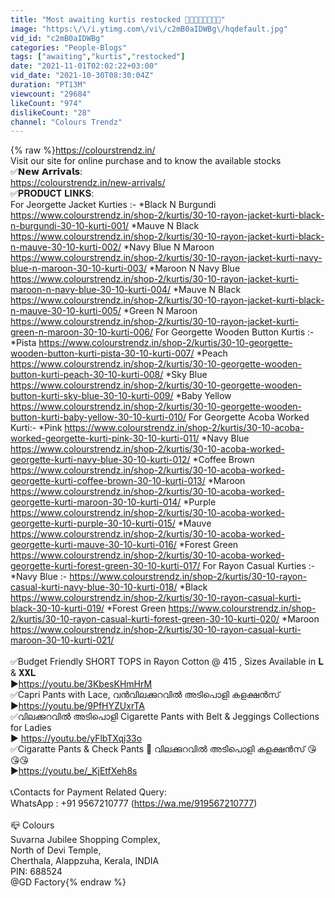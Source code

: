 ```yaml
---
title: "Most awaiting kurtis restocked 👌🏻👌🏻👍🏻👍🏻"
image: "https:\/\/i.ytimg.com\/vi\/c2mB0aIDWBg\/hqdefault.jpg"
vid_id: "c2mB0aIDWBg"
categories: "People-Blogs"
tags: ["awaiting","kurtis","restocked"]
date: "2021-11-01T02:02:22+03:00"
vid_date: "2021-10-30T08:30:04Z"
duration: "PT13M"
viewcount: "29684"
likeCount: "974"
dislikeCount: "28"
channel: "Colours Trendz"
---
```

{% raw %}<a rel="nofollow" target="blank" href="https://colourstrendz.in/">https://colourstrendz.in/</a><br />Visit our site for online purchase and to know the available stocks<br />✅𝗡𝗲𝘄 𝗔𝗿𝗿𝗶𝘃𝗮𝗹𝘀:<br /><a rel="nofollow" target="blank" href="https://colourstrendz.in/new-arrivals/">https://colourstrendz.in/new-arrivals/</a><br />✅𝐏𝐑𝐎𝐃𝐔𝐂𝐓 𝐋𝐈𝐍𝐊𝐒:<br />For Jeorgette Jacket Kurties :- *Black N Burgundi <a rel="nofollow" target="blank" href="https://www.colourstrendz.in/shop-2/kurtis/30-10-rayon-jacket-kurti-black-n-burgundi-30-10-kurti-001/">https://www.colourstrendz.in/shop-2/kurtis/30-10-rayon-jacket-kurti-black-n-burgundi-30-10-kurti-001/</a> *Mauve N Black <a rel="nofollow" target="blank" href="https://www.colourstrendz.in/shop-2/kurtis/30-10-rayon-jacket-kurti-black-n-mauve-30-10-kurti-002/">https://www.colourstrendz.in/shop-2/kurtis/30-10-rayon-jacket-kurti-black-n-mauve-30-10-kurti-002/</a> *Navy Blue N Maroon <a rel="nofollow" target="blank" href="https://www.colourstrendz.in/shop-2/kurtis/30-10-rayon-jacket-kurti-navy-blue-n-maroon-30-10-kurti-003/">https://www.colourstrendz.in/shop-2/kurtis/30-10-rayon-jacket-kurti-navy-blue-n-maroon-30-10-kurti-003/</a> *Maroon N Navy Blue <a rel="nofollow" target="blank" href="https://www.colourstrendz.in/shop-2/kurtis/30-10-rayon-jacket-kurti-maroon-n-navy-blue-30-10-kurti-004/">https://www.colourstrendz.in/shop-2/kurtis/30-10-rayon-jacket-kurti-maroon-n-navy-blue-30-10-kurti-004/</a> *Mauve N Black <a rel="nofollow" target="blank" href="https://www.colourstrendz.in/shop-2/kurtis/30-10-rayon-jacket-kurti-black-n-mauve-30-10-kurti-005/">https://www.colourstrendz.in/shop-2/kurtis/30-10-rayon-jacket-kurti-black-n-mauve-30-10-kurti-005/</a> *Green N Maroon <a rel="nofollow" target="blank" href="https://www.colourstrendz.in/shop-2/kurtis/30-10-rayon-jacket-kurti-green-n-maroon-30-10-kurti-006/">https://www.colourstrendz.in/shop-2/kurtis/30-10-rayon-jacket-kurti-green-n-maroon-30-10-kurti-006/</a> For Georgette Wooden Button Kurtis :- *Pista <a rel="nofollow" target="blank" href="https://www.colourstrendz.in/shop-2/kurtis/30-10-georgette-wooden-button-kurti-pista-30-10-kurti-007/">https://www.colourstrendz.in/shop-2/kurtis/30-10-georgette-wooden-button-kurti-pista-30-10-kurti-007/</a> *Peach <a rel="nofollow" target="blank" href="https://www.colourstrendz.in/shop-2/kurtis/30-10-georgette-wooden-button-kurti-peach-30-10-kurti-008/">https://www.colourstrendz.in/shop-2/kurtis/30-10-georgette-wooden-button-kurti-peach-30-10-kurti-008/</a> *Sky Blue <a rel="nofollow" target="blank" href="https://www.colourstrendz.in/shop-2/kurtis/30-10-georgette-wooden-button-kurti-sky-blue-30-10-kurti-009/">https://www.colourstrendz.in/shop-2/kurtis/30-10-georgette-wooden-button-kurti-sky-blue-30-10-kurti-009/</a> *Baby Yellow <a rel="nofollow" target="blank" href="https://www.colourstrendz.in/shop-2/kurtis/30-10-georgette-wooden-button-kurti-baby-yellow-30-10-kurti-010/">https://www.colourstrendz.in/shop-2/kurtis/30-10-georgette-wooden-button-kurti-baby-yellow-30-10-kurti-010/</a> For Georgette Acoba Worked Kurti:- *Pink <a rel="nofollow" target="blank" href="https://www.colourstrendz.in/shop-2/kurtis/30-10-acoba-worked-georgette-kurti-pink-30-10-kurti-011/">https://www.colourstrendz.in/shop-2/kurtis/30-10-acoba-worked-georgette-kurti-pink-30-10-kurti-011/</a> *Navy Blue <a rel="nofollow" target="blank" href="https://www.colourstrendz.in/shop-2/kurtis/30-10-acoba-worked-georgette-kurti-navy-blue-30-10-kurti-012/">https://www.colourstrendz.in/shop-2/kurtis/30-10-acoba-worked-georgette-kurti-navy-blue-30-10-kurti-012/</a> *Coffee Brown <a rel="nofollow" target="blank" href="https://www.colourstrendz.in/shop-2/kurtis/30-10-acoba-worked-georgette-kurti-coffee-brown-30-10-kurti-013/">https://www.colourstrendz.in/shop-2/kurtis/30-10-acoba-worked-georgette-kurti-coffee-brown-30-10-kurti-013/</a> *Maroon <a rel="nofollow" target="blank" href="https://www.colourstrendz.in/shop-2/kurtis/30-10-acoba-worked-georgette-kurti-maroon-30-10-kurti-014/">https://www.colourstrendz.in/shop-2/kurtis/30-10-acoba-worked-georgette-kurti-maroon-30-10-kurti-014/</a> *Purple <a rel="nofollow" target="blank" href="https://www.colourstrendz.in/shop-2/kurtis/30-10-acoba-worked-georgette-kurti-purple-30-10-kurti-015/">https://www.colourstrendz.in/shop-2/kurtis/30-10-acoba-worked-georgette-kurti-purple-30-10-kurti-015/</a> *Mauve <a rel="nofollow" target="blank" href="https://www.colourstrendz.in/shop-2/kurtis/30-10-acoba-worked-georgette-kurti-mauve-30-10-kurti-016/">https://www.colourstrendz.in/shop-2/kurtis/30-10-acoba-worked-georgette-kurti-mauve-30-10-kurti-016/</a> *Forest Green <a rel="nofollow" target="blank" href="https://www.colourstrendz.in/shop-2/kurtis/30-10-acoba-worked-georgette-kurti-forest-green-30-10-kurti-017/">https://www.colourstrendz.in/shop-2/kurtis/30-10-acoba-worked-georgette-kurti-forest-green-30-10-kurti-017/</a> For Rayon Casual Kurties :- *Navy Blue :- <a rel="nofollow" target="blank" href="https://www.colourstrendz.in/shop-2/kurtis/30-10-rayon-casual-kurti-navy-blue-30-10-kurti-018/">https://www.colourstrendz.in/shop-2/kurtis/30-10-rayon-casual-kurti-navy-blue-30-10-kurti-018/</a> *Black <a rel="nofollow" target="blank" href="https://www.colourstrendz.in/shop-2/kurtis/30-10-rayon-casual-kurti-black-30-10-kurti-019/">https://www.colourstrendz.in/shop-2/kurtis/30-10-rayon-casual-kurti-black-30-10-kurti-019/</a> *Forest Green <a rel="nofollow" target="blank" href="https://www.colourstrendz.in/shop-2/kurtis/30-10-rayon-casual-kurti-forest-green-30-10-kurti-020/">https://www.colourstrendz.in/shop-2/kurtis/30-10-rayon-casual-kurti-forest-green-30-10-kurti-020/</a> *Maroon <a rel="nofollow" target="blank" href="https://www.colourstrendz.in/shop-2/kurtis/30-10-rayon-casual-kurti-maroon-30-10-kurti-021/">https://www.colourstrendz.in/shop-2/kurtis/30-10-rayon-casual-kurti-maroon-30-10-kurti-021/</a><br /><br />✅Budget Friendly SHORT TOPS in Rayon Cotton @ 415 , Sizes Available in 𝐋 &amp; 𝐗𝐗𝐋<br />▶<a rel="nofollow" target="blank" href="https://youtu.be/3KbesKHmHrM">https://youtu.be/3KbesKHmHrM</a><br />✅Capri Pants with Lace, വൻവിലക്കുറവിൽ അടിപൊളി കളക്ഷൻസ്   <br />▶<a rel="nofollow" target="blank" href="https://youtu.be/9PfHYZUxrTA">https://youtu.be/9PfHYZUxrTA</a><br />✅വിലക്കുറവിൽ അടിപൊളി Cigarette Pants with Belt &amp; Jeggings Collections for Ladies<br />▶ <a rel="nofollow" target="blank" href="https://youtu.be/yFlbTXqj33o">https://youtu.be/yFlbTXqj33o</a><br />✅Cigaratte Pants &amp; Check Pants 💝 വിലക്കുറവിൽ അടിപൊളി കളക്ഷൻസ് 😘😘😘<br />▶<a rel="nofollow" target="blank" href="https://youtu.be/_KjEtfXeh8s">https://youtu.be/_KjEtfXeh8s</a><br /><br />📞Contacts for Payment Related Query:<br />WhatsApp : +91 9567210777 (<a rel="nofollow" target="blank" href="https://wa.me/919567210777)">https://wa.me/919567210777)</a><br /><br />📪 Colours<br />Suvarna Jubilee Shopping Complex, <br />North of Devi Temple,<br />Cherthala, Alappzuha, Kerala, INDIA<br />PIN: 688524<br />@GD Factory{% endraw %}
